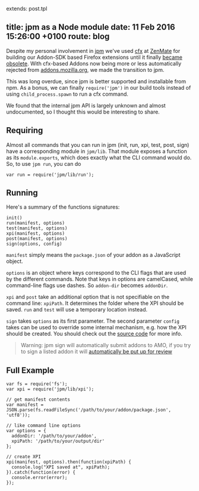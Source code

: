 extends: post.tpl

title:   jpm as a Node module
date:    11 Feb 2016 15:26:00 +0100
route:   blog
---

Despite my personal involvement in [jpm](https://github.com/mozilla-jetpack/jpm) we've used [cfx](https://developer.mozilla.org/en-US/Add-ons/SDK/Tools/cfx) at [ZenMate](https://zenmate.com) for building
our Addon-SDK based Firefox extensions until it finally [became obsolete](https://blog.mozilla.org/addons/2015/10/14/breaking-changes-let-const-firefox-nightly-44/).
With cfx-based Addons now being more or less automatically rejected from [addons.mozilla.org](https://addons.mozilla.org), we made the transition to jpm.

This was long overdue, since jpm is better supported and installable from npm. As a bonus, we can finally `require('jpm')` in
our build tools instead of using `child_process.spawn` to run a cfx command.

We found that the internal jpm API is largely unknown and almost undocumented, so I thought this would be interesting to share.

## Requiring

Almost all commands that you can run in jpm (init, run, xpi, test, post, sign) have a corresponding module in `jpm/lib`. That module exposes a function as its `module.exports`, which does exactly what the CLI command would do. So, to use `jpm run`, you can do

    var run = require('jpm/lib/run');

## Running

Here's a summary of the functions signatures:

    init()
    run(manifest, options)
    test(manifest, options)
    xpi(manifest, options)
    post(manifest, options)
    sign(options, config)

`manifest` simply means the `package.json` of your addon as a JavaScript object.

`options` is an object where keys correspond to the CLI flags that are used by the different commands.
Note that keys in options are camelCased, while command-line flags use dashes. So `addon-dir` becomes `addonDir`.

`xpi` and `post` take an additional option that is not specifiable on the command line: `xpiPath`. It determines the folder where the XPI should be saved. `run` and `test` will use a temporary location instead.

`sign` takes `options` as its first parameter. The second parameter `config` takes can be used to override some internal mechanism, e.g. how the XPI should be created. You should check out the [source code](https://github.com/mozilla-jetpack/jpm/blob/master/lib/sign.js) for more info.

> Warning: jpm sign will automatically submit addons to AMO, if you try to sign a listed addon it will [automatically be put up for review](https://github.com/mozilla-jetpack/jpm/issues/467)

## Full Example

    var fs = require('fs');
    var xpi = require('jpm/lib/xpi');
    
    // get manifest contents 
    var manifest = JSON.parse(fs.readFileSync('/path/to/your/addon/package.json', 'utf8'));
    
    // like command line options
    var options = {
      addonDir: '/path/to/your/addon',
      xpiPath: '/path/to/your/output/dir'
    };
    
    // create XPI
    xpi(manifest, options).then(function(xpiPath) {
      console.log("XPI saved at", xpiPath);
    }).catch(function(error) {
      console.error(error);
    });

